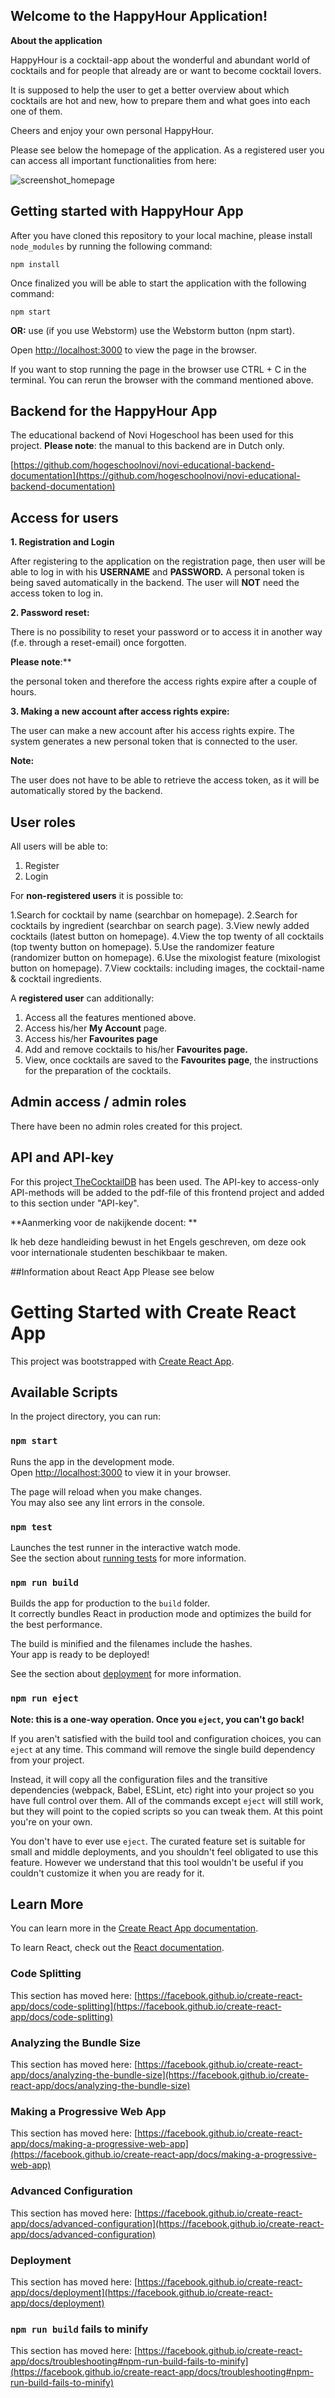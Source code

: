 ## Welcome to the HappyHour Application!

**About the application** 

HappyHour is a cocktail-app about the wonderful and abundant world of cocktails and for people that already are or want to become cocktail lovers.

It is supposed to help the user to get a better overview about which cocktails are hot and new, how to prepare them and what goes into each one of them.

Cheers and enjoy your own personal HappyHour. 

Please see below the homepage of the application.
As a registered user you can access all important functionalities from here: 

![screenshot_homepage](src/assets/images/screenshot_homepage.png)

## Getting started with HappyHour App

After you have cloned this repository to your local machine, please install `node_modules` by running the following command:
```
npm install
```

Once finalized you will be able to start the application with the following command: 
```
npm start
```
**OR:** use (if you use Webstorm) use the Webstorm button (npm start). 

Open [http://localhost:3000](http://localhost:3000/) to view the page in the browser.

If you want to stop running the page in the browser use CTRL + C in the terminal. 
You can rerun the browser with the command mentioned above. 

## Backend for the HappyHour App

The educational backend of Novi Hogeschool has been used for this project. 
**Please note**: the manual to this backend are in Dutch only.

[https://github.com/hogeschoolnovi/novi-educational-backend-documentation](https://github.com/hogeschoolnovi/novi-educational-backend-documentation)


## Access for users 

   **1. **Registration and Login**** 
  
After registering to the application on the registration page, then user will be able to log   in with his **USERNAME** and **PASSWORD.** A personal token is being saved automatically in the backend. The user will **NOT** need the access token to log in.  

   **2. Password reset:** 

   There is no possibility to reset your password or to access it in another way (f.e. through a  reset-email) once forgotten.

**Please note**:** 

the personal token and therefore the access rights expire after a couple of hours. 

**3. Making a new account after access rights expire:** 

The user can make a new account after his access rights expire. 
The system generates a new personal token that is connected to the user.

**Note:** 

The user does not have to be able to retrieve the access token, as it will be automatically stored by the backend. 

## User roles 

All users will be able to: 

1. Register 
2. Login 

For **non-registered users** it is possible to:

1.Search for cocktail by name (searchbar on homepage).
2.Search for cocktails by ingredient (searchbar on search page).
3.View newly added cocktails (latest button on homepage).
4.View the top twenty of all cocktails (top twenty button on homepage).
5.Use the randomizer feature (randomizer button on homepage).
6.Use the mixologist feature (mixologist button on homepage). 
7.View cocktails: including images, the cocktail-name & cocktail ingredients. 


A **registered user** can additionally: 

1. Access all the features mentioned above. 
2. Access his/her **My Account** page.
3. Access his/her **Favourites page**
4. Add and remove cocktails to his/her **Favourites page.** 
5. View, once cocktails are saved to the **Favourites page**, the instructions for the preparation of the cocktails. 


## Admin access / admin roles

There have been no admin roles created for this project. 


## API and API-key 

For this project[ TheCocktailDB](https://www.thecocktaildb.com/) has been used. 
The API-key to access-only API-methods will be added to the pdf-file of this frontend project and added to this section under "API-key". 


**Aanmerking voor de nakijkende docent: ** 

Ik heb deze handleiding bewust in het Engels geschreven, om deze ook voor internationale studenten beschikbaar te maken.



##Information about React App 
Please see below

# Getting Started with Create React App

This project was bootstrapped with [Create React App](https://github.com/facebook/create-react-app).

## Available Scripts

In the project directory, you can run:

### `npm start`

Runs the app in the development mode.\
Open [http://localhost:3000](http://localhost:3000) to view it in your browser.

The page will reload when you make changes.\
You may also see any lint errors in the console.

### `npm test`

Launches the test runner in the interactive watch mode.\
See the section about [running tests](https://facebook.github.io/create-react-app/docs/running-tests) for more information.

### `npm run build`

Builds the app for production to the `build` folder.\
It correctly bundles React in production mode and optimizes the build for the best performance.

The build is minified and the filenames include the hashes.\
Your app is ready to be deployed!

See the section about [deployment](https://facebook.github.io/create-react-app/docs/deployment) for more information.

### `npm run eject`

**Note: this is a one-way operation. Once you `eject`, you can't go back!**

If you aren't satisfied with the build tool and configuration choices, you can `eject` at any time. This command will remove the single build dependency from your project.

Instead, it will copy all the configuration files and the transitive dependencies (webpack, Babel, ESLint, etc) right into your project so you have full control over them. All of the commands except `eject` will still work, but they will point to the copied scripts so you can tweak them. At this point you're on your own.

You don't have to ever use `eject`. The curated feature set is suitable for small and middle deployments, and you shouldn't feel obligated to use this feature. However we understand that this tool wouldn't be useful if you couldn't customize it when you are ready for it.

## Learn More

You can learn more in the [Create React App documentation](https://facebook.github.io/create-react-app/docs/getting-started).

To learn React, check out the [React documentation](https://reactjs.org/).

### Code Splitting

This section has moved here: [https://facebook.github.io/create-react-app/docs/code-splitting](https://facebook.github.io/create-react-app/docs/code-splitting)

### Analyzing the Bundle Size

This section has moved here: [https://facebook.github.io/create-react-app/docs/analyzing-the-bundle-size](https://facebook.github.io/create-react-app/docs/analyzing-the-bundle-size)

### Making a Progressive Web App

This section has moved here: [https://facebook.github.io/create-react-app/docs/making-a-progressive-web-app](https://facebook.github.io/create-react-app/docs/making-a-progressive-web-app)

### Advanced Configuration

This section has moved here: [https://facebook.github.io/create-react-app/docs/advanced-configuration](https://facebook.github.io/create-react-app/docs/advanced-configuration)

### Deployment

This section has moved here: [https://facebook.github.io/create-react-app/docs/deployment](https://facebook.github.io/create-react-app/docs/deployment)

### `npm run build` fails to minify

This section has moved here: [https://facebook.github.io/create-react-app/docs/troubleshooting#npm-run-build-fails-to-minify](https://facebook.github.io/create-react-app/docs/troubleshooting#npm-run-build-fails-to-minify)
